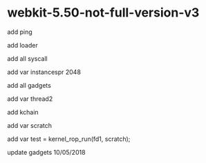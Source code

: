 # webkit-5.50-not-full-version-v3

add ping

add loader

add all syscall

add var instancespr 2048

add all gadgets

add var thread2

add kchain

add var scratch 
    
add var test = kernel_rop_run(fd1, scratch);

update gadgets 10/05/2018
